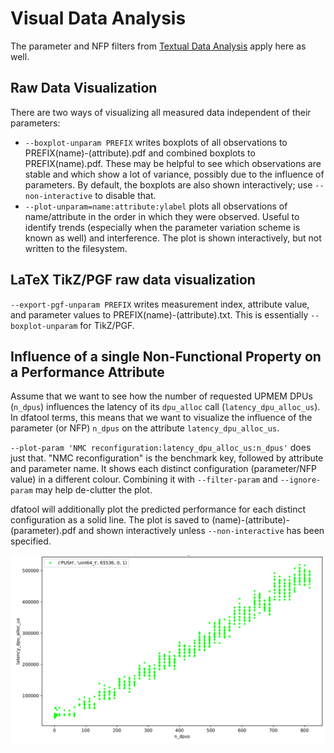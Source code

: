 # Visual Data Analysis

The parameter and NFP filters from [Textual Data Analysis](analysis-textual.md) apply here as well.

## Raw Data Visualization

There are two ways of visualizing all measured data independent of their parameters:

* `--boxplot-unparam PREFIX` writes boxplots of all observations to PREFIX(name)-(attribute).pdf and combined boxplots to PREFIX(name).pdf.
  These may be helpful to see which observations are stable and which show a lot of variance, possibly due to the influence of parameters.
  By default, the boxplots are also shown interactively; use `--non-interactive` to disable that.
* `--plot-unparam=name:attribute:ylabel` plots all observations of name/attribute in the order in which they were observed.
  Useful to identify trends (especially when the parameter variation scheme is known as well) and interference.
  The plot is shown interactively, but not written to the filesystem.

## LaTeX TikZ/PGF raw data visualization

`--export-pgf-unparam PREFIX` writes measurement index, attribute value,
and parameter values to PREFIX(name)-(attribute).txt.
This is essentially `--boxplot-unparam` for TikZ/PGF.

## Influence of a single Non-Functional Property on a Performance Attribute

Assume that we want to see how the number of requested UPMEM DPUs (`n_dpus`)
influences the latency of its `dpu_alloc` call (`latency_dpu_alloc_us`). In
dfatool terms, this means that we want to visualize the influence of the
parameter (or NFP) `n_dpus` on the attribute `latency_dpu_alloc_us`.

`--plot-param 'NMC reconfiguration:latency_dpu_alloc_us:n_dpus'` does just
that. "NMC reconfiguration" is the benchmark key, followed by attribute and
parameter name. It shows each distinct configuration (parameter/NFP value) in
a different colour. Combining it with `--filter-param` and `--ignore-param`
may help de-clutter the plot.

dfatool will additionally plot the predicted performance for each distinct
configuration as a solid line. The plot is saved to (name)-(attribute)-(parameter).pdf
and shown interactively unless `--non-interactive` has been specified.

![](/media/n_dpus-dpu_alloc-1.png)
